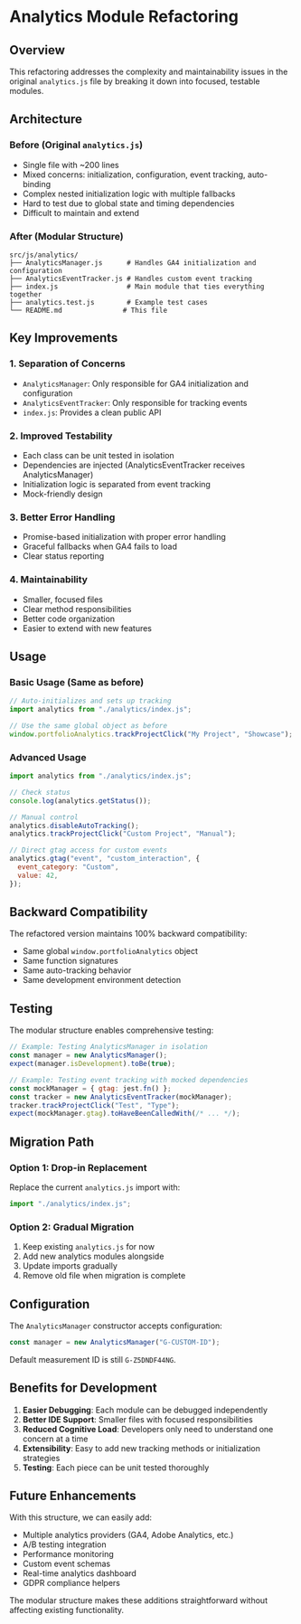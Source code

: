 # Analytics Module Refactoring

## Overview

This refactoring addresses the complexity and maintainability issues in the original `analytics.js` file by breaking it down into focused, testable modules.

## Architecture

### Before (Original `analytics.js`)

- Single file with ~200 lines
- Mixed concerns: initialization, configuration, event tracking, auto-binding
- Complex nested initialization logic with multiple fallbacks
- Hard to test due to global state and timing dependencies
- Difficult to maintain and extend

### After (Modular Structure)

```
src/js/analytics/
├── AnalyticsManager.js      # Handles GA4 initialization and configuration
├── AnalyticsEventTracker.js # Handles custom event tracking
├── index.js                 # Main module that ties everything together
├── analytics.test.js        # Example test cases
└── README.md               # This file
```

## Key Improvements

### 1. **Separation of Concerns**

- `AnalyticsManager`: Only responsible for GA4 initialization and configuration
- `AnalyticsEventTracker`: Only responsible for tracking events
- `index.js`: Provides a clean public API

### 2. **Improved Testability**

- Each class can be unit tested in isolation
- Dependencies are injected (AnalyticsEventTracker receives AnalyticsManager)
- Initialization logic is separated from event tracking
- Mock-friendly design

### 3. **Better Error Handling**

- Promise-based initialization with proper error handling
- Graceful fallbacks when GA4 fails to load
- Clear status reporting

### 4. **Maintainability**

- Smaller, focused files
- Clear method responsibilities
- Better code organization
- Easier to extend with new features

## Usage

### Basic Usage (Same as before)

```javascript
// Auto-initializes and sets up tracking
import analytics from "./analytics/index.js";

// Use the same global object as before
window.portfolioAnalytics.trackProjectClick("My Project", "Showcase");
```

### Advanced Usage

```javascript
import analytics from "./analytics/index.js";

// Check status
console.log(analytics.getStatus());

// Manual control
analytics.disableAutoTracking();
analytics.trackProjectClick("Custom Project", "Manual");

// Direct gtag access for custom events
analytics.gtag("event", "custom_interaction", {
  event_category: "Custom",
  value: 42,
});
```

## Backward Compatibility

The refactored version maintains 100% backward compatibility:

- Same global `window.portfolioAnalytics` object
- Same function signatures
- Same auto-tracking behavior
- Same development environment detection

## Testing

The modular structure enables comprehensive testing:

```javascript
// Example: Testing AnalyticsManager in isolation
const manager = new AnalyticsManager();
expect(manager.isDevelopment).toBe(true);

// Example: Testing event tracking with mocked dependencies
const mockManager = { gtag: jest.fn() };
const tracker = new AnalyticsEventTracker(mockManager);
tracker.trackProjectClick("Test", "Type");
expect(mockManager.gtag).toHaveBeenCalledWith(/* ... */);
```

## Migration Path

### Option 1: Drop-in Replacement

Replace the current `analytics.js` import with:

```javascript
import "./analytics/index.js";
```

### Option 2: Gradual Migration

1. Keep existing `analytics.js` for now
2. Add new analytics modules alongside
3. Update imports gradually
4. Remove old file when migration is complete

## Configuration

The `AnalyticsManager` constructor accepts configuration:

```javascript
const manager = new AnalyticsManager("G-CUSTOM-ID");
```

Default measurement ID is still `G-Z5DNDF44NG`.

## Benefits for Development

1. **Easier Debugging**: Each module can be debugged independently
2. **Better IDE Support**: Smaller files with focused responsibilities
3. **Reduced Cognitive Load**: Developers only need to understand one concern at a time
4. **Extensibility**: Easy to add new tracking methods or initialization strategies
5. **Testing**: Each piece can be unit tested thoroughly

## Future Enhancements

With this structure, we can easily add:

- Multiple analytics providers (GA4, Adobe Analytics, etc.)
- A/B testing integration
- Performance monitoring
- Custom event schemas
- Real-time analytics dashboard
- GDPR compliance helpers

The modular structure makes these additions straightforward without affecting existing functionality.
